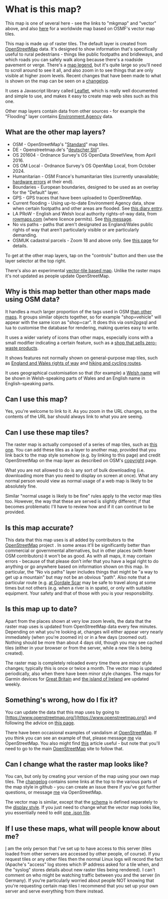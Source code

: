 # What is this map?

This map is one of several here - see the links to "mkgmap" and "vector" above, and also [here](https://map.atownsend.org.uk/vector/index_osmf_shortbread.html) for a worldwide map based on OSMF's vector map tiles.

This map is made up of raster tiles.  The default layer is created from [OpenStreetMap](https://www.openstreetmap.org/about) data.  It's designed to show information that's specifically useful to rural pedestrians - things like public footpaths and bridleways, and which roads you can safely walk along because there's a roadside pavement or verge.  There's a [map legend](https://map.atownsend.org.uk/maps/map/map.html#zoom=14&lat=-24.99839&lon=135.04956), but it's quite large so you'll need to scroll around to see it all, and also zoom in to see things that are only visible at higher zoom levels.  Recent changes that have been made to what is shown on the map can be seen on a [changelog](https://map.atownsend.org.uk/maps/map/changelog.html).

It uses a Javascript library called [Leaflet](http://leafletjs.com/), which is really well documented and simple to use, and makes it easy to create map web sites such as this one.

Other map layers contain data from other sources - for example the "Flooding" layer contains [Environment Agency](https://check-for-flooding.service.gov.uk/river-and-sea-levels) data.

## What are the other map layers?

* OSM - OpenStreetMap's "[Standard](https://github.com/gravitystorm/openstreetmap-carto)" map tiles.
* DE - Openstreetmap.de's "[deutscher Stil](https://www.openstreetmap.de/germanstyle.html)".
* OS 201604 - Ordnance Survey's OS OpenData StreetView, from April 2016.
* OS OM Local - Ordnance Survey's OS OpenMap Local, from October 2024.
* Humanitarian - OSM France's humanitarian tiles (currently unavailable; [hardware errors](https://community.openstreetmap.org/t/humanitarian-tile-server-currently-down/121928) at their end).
* Boundaries - European boundaries, designed to be used as an overlay for the "Default" layer.
* GPS - GPS traces that have been uploaded to OpenStreetMap.
* Current flooding - Using up-to-date Environment Agency data, show when certain footpaths and other areas are flooded.  See [this diary entry](https://www.openstreetmap.org/user/SomeoneElse/diary/398374).
* LA PRoW - English and Welsh local authority rights-of-way data, from [rowmaps.com](https://www.rowmaps.com/) (where licence permits).  See [this message](https://lists.openstreetmap.org/pipermail/talk-gb/2021-December/028217.html).
* No vis paths - paths that aren't designated as England/Wales public rights of way that aren't particularly visible or are particularly demanding.
* OSMUK cadastral parcels - Zoom 18 and above only.  See [this page](https://osmuk.org/cadastral-parcels/) for details.

To get at the other map layers, tap on the "controls" button and then use the layer selector at the top right.

There's also an experimental [vector-tile based map](https://map.atownsend.org.uk/vector/index.html#13.33/53.73709/-2.01785).  Unlike the raster maps it's not updated as people update OpenStreetMap.

## Why is this map better than other maps made using OSM data?

It handles a much larger proportion of the tags used in OSM [than other maps](https://taginfo.openstreetmap.org/projects).  It groups similar objects together, so for example "shop=vehicle" will appear with the same icon as "shop=car".  It does this via osm2pgsql and lua to customise the database for rendering, making queries easy to write.

It uses a wider variety of icons than other maps, especially icons with a small modifier indicating a certain feature, such as a [shop that sells zero-waste products](https://map.atownsend.org.uk/maps/map/map.html#18/-24.98942/135.17472).

It shows features not normally shown on general-purpose map tiles, such as [England and Wales rights of way](https://map.atownsend.org.uk/maps/map/map.html#16/-24.9937/135.1115) and [hiking and cycling routes](https://map.atownsend.org.uk/maps/map/map.html#17/-25.00172/135.11552).

It uses geographical customisation so that (for example) a [Welsh name](https://map.atownsend.org.uk/maps/map/map.html#13/52.0839/-4.6584/H) will be shown in Welsh-speaking parts of Wales and an English name in English-speaking parts.

## Can I use this map?

Yes, you're welcome to link to it.  As you zoom in the URL changes, so the contents of the URL bar should always link to what you are seeing.

## Can I use these map tiles?

The raster map is actually composed of a series of map tiles, such as [this one](https://map.atownsend.org.uk/hot/13/4070/2627.png).  You can add these tiles as a layer to another map, provided that you link back to the map style somehow (e.g. by linking to this page) and credit OpenStreetMap on the map layer as described on OSM's [copyright](https://www.openstreetmap.org/copyright) page.

What you are not allowed to do is any sort of bulk downloading (i.e. downloading more than you need to display on screen at once).  What any normal person would view as normal usage of a web map is likely to be absolutely fine.

Similar "normal usage is likely to be fine" rules apply to the vector map tiles too.  However, the way that these are served is slightly different; if that becomes problematic I'll have to review how and if it can continue to be provided.

## Is this map accurate?

This data that this map uses is all added by contributors to the [OpenStreetMap](https://www.openstreetmap.org/) project .  In some areas it'll be significantly better than commercial or governmental alternatives, but in other places (with fewer OSM contributors) it won't be as good.  As with all maps, it may contain errors - because of that please don't infer that you have a legal right to do anything or go anywhere based on information shown on this map.  In particular, the "No vis paths" layer includes things that might be "a way to get up a mountain" but may not be an obvious "path".  Also note that a particular route (e.g. [at Gordale Scar](https://map.atownsend.org.uk/maps/map/map.html#20/54.07259/-2.13081/H) may be safe to travel along at some times but not others (e.g. when a river is in spate), or only with suitable equipment.  Your safety and that of those with you is your responsibility.

## Is this map up to date?

Apart from the places shown at very low zoom levels, the data that the raster map uses is updated from OpenStreetMap data every few minutes.  Depending on what you're looking at, changes will either appear very nearly immediately (when you're zoomed in) or in a few days (zoomed out).  Nothing should be more than about 4 days old, though you may see cached tiles (either in your browser or from the server, while a new tile is being created).

The raster map is completely reloaded every time there are minor style changes; typically this is once or twice a month.  The vector map is updated periodically, also when there have been minor style changes.  The maps for Garmin devices for [Great Britain](https://map.atownsend.org.uk/maps/mkgmap_maps/ajt03/great-britain/) and [the island of Ireland](https://map.atownsend.org.uk/maps/mkgmap_maps/ajt03/ireland-and-northern-ireland/) are updated weekly.

## Something's wrong, how do I fix it?

You can update the data that this map uses by going to [https://www.openstreetmap.org/](https://www.openstreetmap.org/) and following the advice on [this page](https://www.openstreetmap.org/fixthemap).

There have been occasional examples of vandalism at [OpenStreetMap](https://www.openstreetmap.org/).  If you think you can see an example of that, please message [me](https://www.openstreetmap.org/message/new/SomeoneElse) via OpenStreetMap.  You also might find [this](https://community.openstreetmap.org/t/have-you-spotted-vandalism-on-openstreetmap-org/114684) article useful - but note that you'll need to go to the main [OpenStreetMap](https://www.openstreetmap.org/) site to follow that.

## Can I change what the raster map looks like?

You can, but only by creating your version of the map using your own map tiles.  The [changelog](https://map.atownsend.org.uk/maps/map/changelog.html) contains some links at the top to the various parts of the map style in github - you can create an issue there if you've got further questions, or message [me](https://www.openstreetmap.org/message/new/SomeoneElse) via OpenStreetMap.

The vector map is similar, except that the [schema](https://github.com/SomeoneElseOSM/SomeoneElse-vector-extract/blob/main/resources/README_sve01.md) is defined separately to the [display style](https://github.com/SomeoneElseOSM/SomeoneElse-vector-web-display/blob/main/resources/README_svwd01.md).  If you just need to change what the vector map looks like, you essentially need to edit [one .json file](https://github.com/SomeoneElseOSM/SomeoneElse-vector-web-display/blob/main/resources/svwd01_style.json).

## If I use these maps, what will people know about me?

[I](https://www.openstreetmap.org/user/SomeoneElse) am the only person that I've set up to have access to this server (tiles loaded from other servers are accessed by other people, of course).  If you request tiles or any other files then the normal Linux logs will record the fact (Apache's "access" log stores which IP address asked for a tile when, and the "syslog" stores details about new raster tiles being rendered).  I can't comment on who might be watching traffic between you and the server (in Germany).  If you're particularly worried about people NOT knowing that you're requesting certain map tiles I recommend that you set up your own server and serve everything from there instead.

